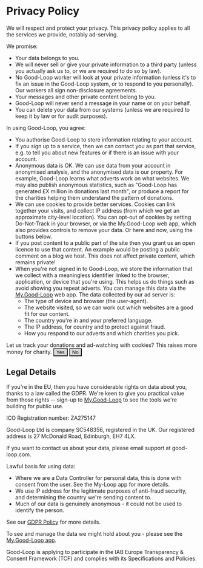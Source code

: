 
# Privacy Policy

We will respect and protect your privacy.
This privacy policy applies to all the services we provide, notably ad-serving.

We promise:

* Your data belongs to you.
* We will never sell or give your private information to a third party (unless you actually ask us to, or we are required to do so by law).
* No Good-Loop worker will look at your private information (unless it's to fix an issue in the Good-Loop system, or to respond to you personally). Our workers all sign non-disclosure agreements.
* Your messages and other private content belong to you.
* Good-Loop will never send a message in your name or on your behalf.
* You can delete your data from our systems (unless we are required to keep it by law or for audit purposes).

In using Good-Loop, you agree:

* You authorise Good-Loop to store information relating to your account.
* If you sign up to a service, then we can contact you as part that service, e.g. to tell you about new features or if there is an issue with your account.
* Anonymous data is OK. We can use data from your account in anonymised analysis, and the anonymised data is our property. For example, Good-Loop learns what adverts work on what websites. We may also publish anonymous statistics, such as "Good-Loop has generated £X million in donations last month", or produce a report for the charities helping them understand the pattern of donations.
* We can use cookies to provide better services. Cookies can link together your visits, and collect IP address (from which we get an approximate city-level location). You can opt-out of cookies by setting Do-Not-Track in your browser, or via the My.Good-Loop web app, which also provides controls to remove your data. Or here and now, using the buttons below.
* If you post content to a public part of the site then you grant us an open licence to use that content. An example would be posting a public comment on a blog we host. This does not affect private content, which remains private!
* When you're not signed in to Good-Loop, we store the information that we collect with a meaningless identifier linked to the browser, application, or device that you're using. This helps us do things such as avoid showing you repeat adverts. You can manage this data via the [My.Good-Loop](https://my.good-loop.com) web app. The data collected by our ad server is:
    * The type of device and browser (the user-agent).
    * The website visited, so we can work out which websites are a good fit for our content.
    * The country you're in and your preferred language.
    * The IP address, for country and to protect against fraud.
    * How you respond to our adverts and which charities you pick.
 
<div>
Let us track your donations and ad-watching with cookies? This raises more money for charity.
<button id="yesBtn" style="background:#DDDDDD" onclick="setDNT(false);">Yes</button>
<button id="noBtn" style="background:#DDDDDD" onclick="setDNT(true);">No</button>
<p id="DNToff" style="display:none">OK - we won't track you.</p>
<p id="DNTon" style="display:none">Thank you - this improves our service.</p>
<script src="https://cdn.jsdelivr.net/npm/js-cookie@2/src/js.cookie.min.js" async ></script>
<script>
function setDNT(on) {
	Cookies.set('DNT', on?1:0, { expires: 365, path:'/', domain:'.good-loop.com' });
//    document.cookie='DNT='+(on?1:0)+'; path=/; Domain=good-loop.com';
   if (on) {
      document.getElementById('DNToff').style.display='block';
      document.getElementById('DNTon').style.display='none';
      document.getElementById('noBtn').style.background='#28a745';
      document.getElementById('yesBtn').style.background='#DDDDDD';
   } else {
      document.getElementById('DNToff').style.display='none';
      document.getElementById('DNTon').style.display='block';
      document.getElementById('yesBtn').style.background='#28a745';
      document.getElementById('noBtn').style.background='#DDDDDD';
   }
};
// NB: Cookies.js is set to async load, so it might not be loaded yet. So just read document.cookie
let c = document.cookie+'';
if (c.indexOf('DNT=') !== -1) {
   let dnt = c.indexOf('DNT=1') !== -1;
   setDNT(dnt);
}
</script>
</div>

## Legal Details

If you're in the EU, then you have considerable rights on data about you, thanks to a law called the GDPR.
We're keen to give you practical value from those rights -- sign-up to [My.Good-Loop](https://my.good-loop.com)
to see the tools we're building for public use.

ICO Registration number: ZA275147

Good-Loop Ltd is company SC548356, registered in the UK. Our registered address is 27 McDonald Road, Edinburgh, EH7 4LX.

If you want to contact us about your data, please email 
<span class='email' data-name='support' data-domain='good-loop.com'>support at good-loop.com</span>.

Lawful basis for using data:

 - Where we are a Data Controller for personal data, this is done with consent from the user. See the My-Loop app for more details.
 - We use IP address for the legitimate purposes of anti-fraud security, and determining the country we're sending content to.
 - Much of our data is genuinely anonymous - it could not be used to identify the person.

See our [GDPR Policy](data-gdpr-policy) for more details.

To see and manage the data we might hold about you - please see the [My.Good-Loop app](https://my.good-loop.com).

Good-Loop is applying to participate in the IAB Europe Transparency & Consent Framework (TCF) and complies with its Specifications and Policies.

